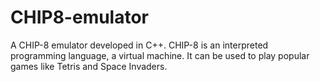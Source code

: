 # CHIP8-emulator
A CHIP-8 emulator developed in C++. CHIP-8 is an interpreted programming language, a virtual machine. It can be used to play popular games like Tetris and Space Invaders. 
